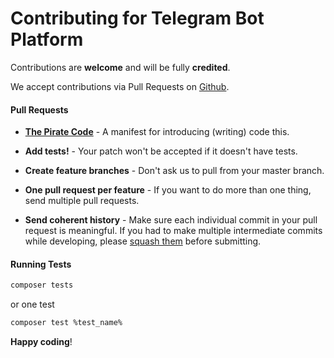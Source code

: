 # Contributing for Telegram Bot Platform

Contributions are **welcome** and will be fully **credited**.

We accept contributions via Pull Requests on [Github](https://github.com/jungle-bay/telegram-bot-platform/pulls).

#### Pull Requests

- **[The Pirate Code](https://github.com/jungle-bay/manifest)** - A manifest for introducing (writing) code this.

- **Add tests!** - Your patch won't be accepted if it doesn't have tests.

- **Create feature branches** - Don't ask us to pull from your master branch.

- **One pull request per feature** - If you want to do more than one thing, send multiple pull requests.

- **Send coherent history** - Make sure each individual commit in your pull request is meaningful. If you had to make multiple intermediate commits while developing, please [squash them](http://www.git-scm.com/book/en/v2/Git-Tools-Rewriting-History#Changing-Multiple-Commit-Messages) before submitting.

#### Running Tests

```bash
composer tests
```

or one test

```bash
composer test %test_name%
```

**Happy coding**!
